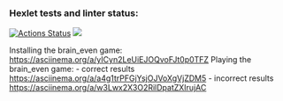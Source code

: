 ### Hexlet tests and linter status:
[![Actions Status](https://github.com/mkost148/python-project-lvl1/workflows/hexlet-check/badge.svg)](https://github.com/mkost148/python-project-lvl1/actions)
<a href="https://codeclimate.com/github/mkost148/python-project-lvl1/maintainability"><img src="https://api.codeclimate.com/v1/badges/81e25725e4ae3496409a/maintainability" /></a>

Installing the brain_even game: https://asciinema.org/a/yICyn2LeUiEJOQvoFJt0p0TFZ
Playing the brain_even game:
    - correct results https://asciinema.org/a/a4g1trPFGjYsjOJVoXgVjZDM5
    - incorrect results https://asciinema.org/a/w3Lwx2X3O2RilDpatZXIrujAC